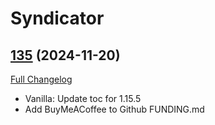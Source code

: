 # Syndicator

## [135](https://github.com/Baganator/Syndicator/tree/135) (2024-11-20)
[Full Changelog](https://github.com/Baganator/Syndicator/compare/134...135) 

- Vanilla: Update toc for 1.15.5  
- Add BuyMeACoffee to Github FUNDING.md  
